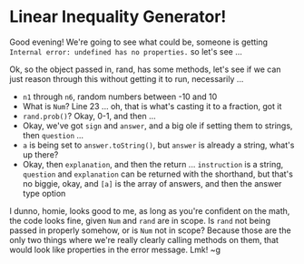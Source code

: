 # Linear Inequality Generator!

Good evening! We're going to see what could be, someone is getting `Internal error: undefined has no properties.` so let's see ...

Ok, so the object passed in, rand, has some methods, let's see if we can just reason through this without getting it to run, necessarily ...

- `n1` through `n6`, random numbers between -10 and 10
- What is `Num`? Line 23 ... oh, that is what's casting it to a fraction, got it
- `rand.prob()`? Okay, 0-1, and then ...
- Okay, we've got `sign` and `answer`, and a big ole if setting them to strings, then `question` ...
- `a` is being set to `answer.toString()`, but `answer` is already a string, what's up there?
- Okay, then `explanation`, and then the return ... `instruction` is a string, `question` and `explanation` can be returned with the shorthand, but that's no biggie, okay, and `[a]` is the array of answers, and then the answer type option

I dunno, homie, looks good to me, as long as you're confident on the math, the code looks fine, given `Num` and `rand` are in scope. Is `rand` not being passed in properly somehow, or is `Num` not in scope? Because those are the only two things where we're really clearly calling methods on them, that would look like properties in the error message. Lmk! ~g
